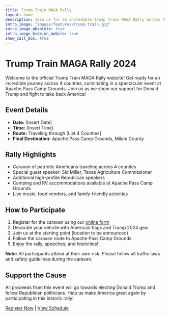 ```yaml
---
title: Trump Train MAGA Rally
layout: home
description: Join us for an incredible Trump Train MAGA Rally across 4 counties, culminating at Apache Pass Camp Grounds with special guest Sid Miller!
intro_image: "images/features/trump-train.jpg"
intro_image_absolute: true
intro_image_hide_on_mobile: true
show_call_box: true
---
```


# Trump Train MAGA Rally 2024

Welcome to the official Trump Train MAGA Rally website! Get ready for an incredible journey across 4 counties, culminating in a spectacular event at Apache Pass Camp Grounds. Join us as we show our support for Donald Trump and fight to take back America!

## Event Details

- **Date:** [Insert Date]
- **Time:** [Insert Time]
- **Route:** Traveling through [List 4 Counties]
- **Final Destination:** Apache Pass Camp Grounds, Milam County

## Rally Highlights

- Caravan of patriotic Americans traveling across 4 counties
- Special guest speaker: Sid Miller, Texas Agriculture Commissioner
- Additional high-profile Republican speakers
- Camping and RV accommodations available at Apache Pass Camp Grounds
- Live music, food vendors, and family-friendly activities

## How to Participate

1. Register for the caravan using our [online form](/contact/)
2. Decorate your vehicle with American flags and Trump 2024 gear
3. Join us at the starting point (location to be announced)
4. Follow the caravan route to Apache Pass Camp Grounds
5. Enjoy the rally, speeches, and festivities!

**Note:** All participants attend at their own risk. Please follow all traffic laws and safety guidelines during the caravan.

## Support the Cause

All proceeds from this event will go towards electing Donald Trump and fellow Republican politicians. Help us make America great again by participating in this historic rally!

[Register Now](/contact/) | [View Schedule](/events/)
